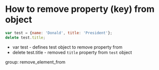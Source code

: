 # How to remove property (key) from object

```javascript
var test = {name: 'Donald', title: 'President'};
delete test.title;
```

- var test - defines test object to remove property from
- delete test.title - removed ```title``` property from ```test``` object

group: remove_element_from
